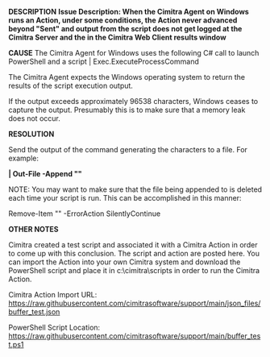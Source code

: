 
**DESCRIPTION**
**Issue Description: When the Cimitra Agent on Windows runs an Action, under some conditions, the Action never advanced beyond "Sent" and output from the script does not get logged at the Cimitra Server and the in the Cimitra Web Client results window**

**CAUSE**
The Cimitra Agent for Windows uses the following C# call to launch PowerShell and a script | Exec.ExecuteProcessCommand

The Cimitra Agent expects the Windows operating system to return the results of the script execution output. 

If the output exceeds approximately 96538 characters, Windows ceases to capture the output. Presumably this is to make sure that a memory leak does not occur. 

**RESOLUTION**

Send the output of the command generating the characters to a file. For example: 

**<Command that causes output> | Out-File -Append "<Full path to a file that can be written to>"**
  
 NOTE: You may want to make sure that the file being appended to is deleted each time your script is run. This can be accomplished in this manner: 
  
 Remove-Item "<Full path to a file that can be written to>" -ErrorAction SilentlyContinue
  
  **OTHER NOTES**
  
Cimitra created a test script and associated it with a Cimitra Action in order to come up with this conclusion. The script and action are posted here. You can import the Action into your own Cimitra system and download the PowerShell script and place it in c:\cimitra\scripts in order to run the Cimitra Action. 
  
Cimitra Action Import URL: https://raw.githubusercontent.com/cimitrasoftware/support/main/json_files/buffer_test.json

PowerShell Script Location: https://raw.githubusercontent.com/cimitrasoftware/support/main/buffer_test.ps1
